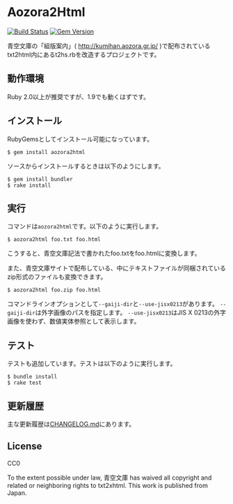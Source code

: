 # Aozora2Html

[![Build Status](https://travis-ci.org/aozorahack/aozora2html.svg?branch=master)](https://travis-ci.org/aozorahack/aozora2html) [![Gem Version](https://badge.fury.io/rb/aozora2html.svg)](https://badge.fury.io/rb/aozora2html)

青空文庫の「組版案内」( http://kumihan.aozora.gr.jp/ )で配布されているtxt2html内にあるt2hs.rbを改造するプロジェクトです。

## 動作環境

Ruby 2.0以上が推奨ですが、1.9でも動くはずです。

## インストール

RubyGemsとしてインストール可能になっています。

```
$ gem install aozora2html
```

ソースからインストールするときは以下のようにします。

```
$ gem install bundler
$ rake install
```

## 実行

コマンドは`aozora2html`です。以下のように実行します。

```
$ aozora2html foo.txt foo.html
```

こうすると、青空文庫記法で書かれたfoo.txtをfoo.htmlに変換します。

また、青空文庫サイトで配布している、中にテキストファイルが同梱されているzip形式のファイルも変換できます。

```
$ aozora2html foo.zip foo.html
```

コマンドラインオプションとして`--gaiji-dir`と`--use-jisx0213`があります。
`--gaiji-dir`は外字画像のパスを指定します。
`--use-jisx0213`はJIS X 0213の外字画像を使わず、数値実体参照として表示します。

## テスト

テストも追加しています。テストは以下のように実行します。

```
$ bundle install
$ rake test
```

## 更新履歴

主な更新履歴は[CHANGELOG.md](CHANGELOG.md)にあります。

## License

CC0

To the extent possible under law, 青空文庫 has waived all copyright and related or neighboring rights to txt2xhtml. This work is published from Japan.
